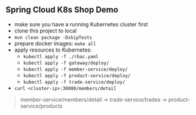 ## Spring Cloud K8s Shop Demo

* make sure you have a running Kubernetes cluster first
* clone this project to local
* `mvn clean package -DskipTests`
* prepare docker images: `make all`
* apply resources to Kubernetes:
  * `kubectl apply -f ./rbac.yaml`
  * `kubectl apply -f gateway/deploy/`
  * `kubectl apply -f member-service/deploy/`
  * `kubectl apply -f product-service/deploy/`
  * `kubectl apply -f trade-service/deploy/`
* `curl <cluster-ip>:30080/members/detail`


> member-service/members/detail -> trade-service/trades -> product-service/products
